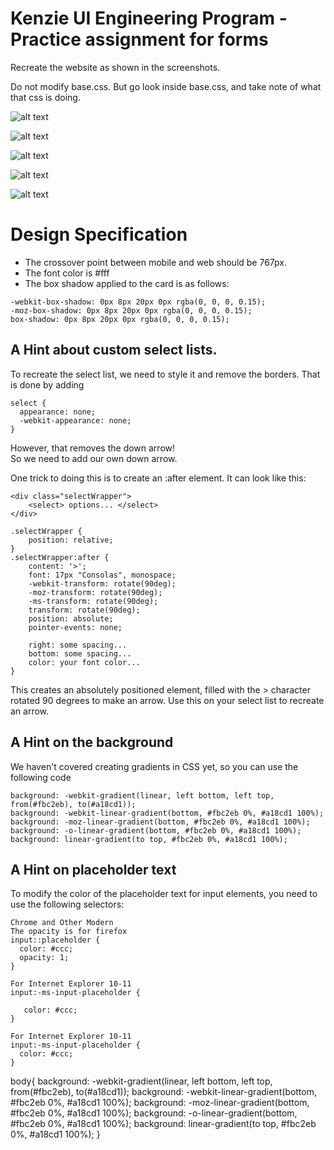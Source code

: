 # Kenzie UI Engineering Program - Practice assignment for forms

Recreate the website as shown in the screenshots.

Do not modify base.css.
But go look inside base.css, and take note of what that css is doing.

![alt text](https://github.com/KenzieAcademy/ux-form-assignment-rubric/blob/master/screenshots/MainLayout.png?raw=true)

![alt text](https://github.com/KenzieAcademy/ux-form-assignment-rubric/blob/master/screenshots/SelectList.png?raw=true)

![alt text](https://github.com/KenzieAcademy/ux-form-assignment-rubric/blob/master/screenshots/DatePicker.png?raw=true)

![alt text](https://github.com/KenzieAcademy/ux-form-assignment-rubric/blob/master/screenshots/FormValidation.png?raw=true)

![alt text](https://github.com/KenzieAcademy/ux-form-assignment-rubric/blob/master/screenshots/MobileView.png?raw=true)

# Design Specification

- The crossover point between mobile and web should be 767px.
- The font color is #fff
- The box shadow applied to the card is as follows:

```
-webkit-box-shadow: 0px 8px 20px 0px rgba(0, 0, 0, 0.15);
-moz-box-shadow: 0px 8px 20px 0px rgba(0, 0, 0, 0.15);
box-shadow: 0px 8px 20px 0px rgba(0, 0, 0, 0.15);
```

## A Hint about custom select lists.

To recreate the select list, we need to style it and remove the borders.
That is done by adding

```
select {
  appearance: none;
  -webkit-appearance: none;
}
```

However, that removes the down arrow!  
So we need to add our own down arrow.

One trick to doing this is to create an :after element.
It can look like this:

```
<div class="selectWrapper">
    <select> options... </select>
</div>

.selectWrapper {
    position: relative;
}
.selectWrapper:after {
    content: '>';
    font: 17px "Consolas", monospace;
    -webkit-transform: rotate(90deg);
    -moz-transform: rotate(90deg);
    -ms-transform: rotate(90deg);
    transform: rotate(90deg);
    position: absolute;
    pointer-events: none;

    right: some spacing...
    bottom: some spacing...
    color: your font color...
}
```

This creates an absolutely positioned element, filled with the > character rotated 90 degrees
to make an arrow.
Use this on your select list to recreate an arrow.

## A Hint on the background

We haven't covered creating gradients in CSS yet, so you can use the following code

```
background: -webkit-gradient(linear, left bottom, left top, from(#fbc2eb), to(#a18cd1));
background: -webkit-linear-gradient(bottom, #fbc2eb 0%, #a18cd1 100%);
background: -moz-linear-gradient(bottom, #fbc2eb 0%, #a18cd1 100%);
background: -o-linear-gradient(bottom, #fbc2eb 0%, #a18cd1 100%);
background: linear-gradient(to top, #fbc2eb 0%, #a18cd1 100%);
```

## A Hint on placeholder text

To modify the color of the placeholder text for input elements, you need to use the following
selectors:

```
Chrome and Other Modern
The opacity is for firefox
input::placeholder {
  color: #ccc;
  opacity: 1;
}

For Internet Explorer 10-11
input:-ms-input-placeholder {

   color: #ccc;
}

For Internet Explorer 10-11
input:-ms-input-placeholder {
  color: #ccc;
}
```

body{
background: -webkit-gradient(linear, left bottom, left top, from(#fbc2eb), to(#a18cd1));
background: -webkit-linear-gradient(bottom, #fbc2eb 0%, #a18cd1 100%);
background: -moz-linear-gradient(bottom, #fbc2eb 0%, #a18cd1 100%);
background: -o-linear-gradient(bottom, #fbc2eb 0%, #a18cd1 100%);
background: linear-gradient(to top, #fbc2eb 0%, #a18cd1 100%);
}
